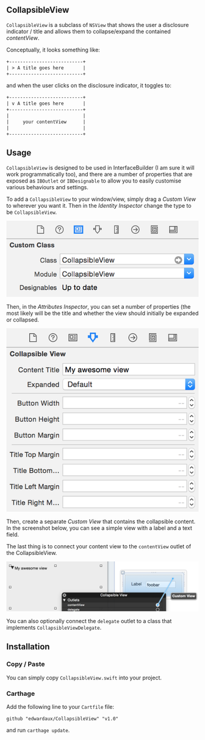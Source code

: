 ## CollapsibleView
`CollapsibleView` is a subclass of `NSView` that shows the user a disclosure indicator / title and allows them to collapse/expand the contained *contentView*. 

Conceptually, it looks something like:

	+---------------------------+
	| > A title goes here       |
	+---------------------------+

and when the user clicks on the disclosure indicator, it toggles to:

	+---------------------------+
	| v A title goes here       |
	+---------------------------+
	|                           |
	|     your contentView      |
	|                           |
	+---------------------------+

## Usage
`CollapsibleView` is designed to be used in InterfaceBuilder (I am sure it will work programmatically too), and there are a number of properties that are exposed as `IBOutlet` or `IBDesignable` to allow you to easily customise various behaviours and settings.

To add a `CollapsibleView` to your window/view, simply drag a *Custom View* to wherever you want it. Then in the *Identity Inspector* change the type to be `CollapsibleView`.

<img src="Screenshots/custom_class.png"/>

Then, in the *Attributes Inspector*, you can set a number of properties (the most likely will be the title and whether the view should initially be expanded or collapsed. 

<img src="Screenshots/designables.png"/>

Then, create a separate *Custom View* that contains the collapsible content. In the screenshot below, you can see a simple view with a label and a text field.

The last thing is to connect your content view to the `contentView` outlet of the CollapsibleView. 

<img src="Screenshots/content_view_outlet.png"/>

You can also optionally connect the `delegate` outlet to a class that implements `CollapsibleViewDelegate`.

## Installation
### Copy / Paste
You can simply copy `CollapsibleView.swift` into your project.

### Carthage
Add the following line to your `Cartfile` file:

	github "edwardaux/CollapsibleView" "v1.0"
	
and run `carthage update`.